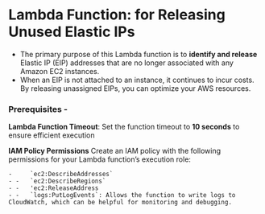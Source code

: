 # Lambda Function: for Releasing Unused Elastic IPs
-   The primary purpose of this Lambda function is to  **identify and release**  Elastic IP (EIP) addresses that are no longer associated with any Amazon EC2 instances.
-   When an EIP is not attached to an instance, it continues to incur costs. By releasing unassigned EIPs, you can optimize your AWS resources.

### Prerequisites - 
**Lambda Function Timeout**: Set the function timeout to **10 seconds** to ensure efficient execution

**IAM Policy Permissions** Create an IAM policy with the following permissions for your Lambda function’s execution role:

    -     `ec2:DescribeAddresses`
    - -   `ec2:DescribeRegions`
    - -   'ec2:ReleaseAddress
    - -   `logs:PutLogEvents`: Allows the function to write logs to CloudWatch, which can be helpful for monitoring and debugging.
   

